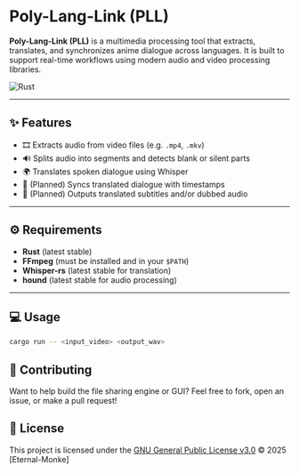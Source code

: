 # Poly-Lang-Link (PLL)

**Poly-Lang-Link (PLL)** is a multimedia processing tool that extracts, translates, and synchronizes anime dialogue across languages. It is built to support real-time workflows using modern audio and video processing libraries.

![Rust](https://img.shields.io/badge/language-Rust-orange?logo=rust&logoColor=black)

---

## ✨ Features

- 🎞️ Extracts audio from video files (e.g. `.mp4`, `.mkv`)
- 🔊 Splits audio into segments and detects blank or silent parts
- 🌍 Translates spoken dialogue using Whisper
- 👄 (Planned) Syncs translated dialogue with timestamps
- 📁 (Planned) Outputs translated subtitles and/or dubbed audio

---

## ⚙️ Requirements

- **Rust** (latest stable)
- **FFmpeg** (must be installed and in your `$PATH`)
- **Whisper-rs** (latest stable for translation)
- **hound** (latest stable for audio processing)

---

## 💻 Usage

```bash
cargo run -- <input_video> <output_wav>
```

## 🤝 Contributing

Want to help build the file sharing engine or GUI?
Feel free to fork, open an issue, or make a pull request!

## 📜 License

This project is licensed under the [GNU General Public License v3.0](https://www.gnu.org/licenses/gpl-3.0.en.html) © 2025 [Eternal-Monke]
